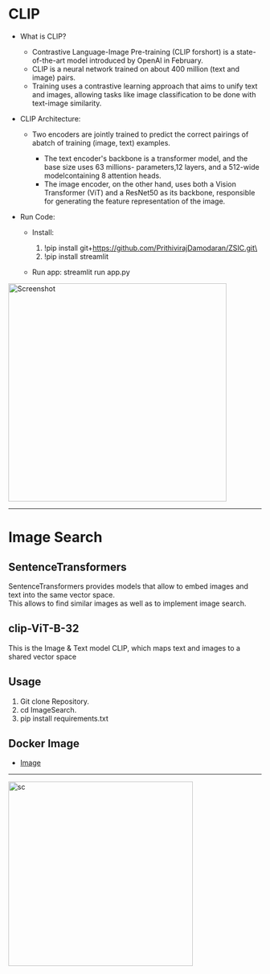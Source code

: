 # CLIP

* What is CLIP?
  
  * Contrastive Language-Image Pre-training (CLIP forshort) is a state-of-the-art model introduced by OpenAl in February. 
  * CLIP is a neural network trained on about 400 million (text and image) pairs.
  * Training uses a contrastive learning approach that aims to unify text and images, allowing tasks like image classification to be done with text-image similarity.
 
* CLIP Architecture:
  * Two encoders are jointly trained to predict the correct pairings of abatch of training (image, text) examples.
    
    * The text encoder's backbone is a transformer model, and the base size uses 63 millions- parameters,12 layers, and a 512-wide modelcontaining 8 attention heads.
    * The image encoder, on the other hand, uses both a Vision Transformer (ViT) and a ResNet50 as its backbone, responsible for generating the feature representation of the image.
   
* Run Code:
  * Install:
    1. !pip install git+https://github.com/PrithivirajDamodaran/ZSIC.git\
    2. !pip install streamlit

  * Run app:
    streamlit run app.py



<img width="434" alt="Screenshot " src="https://github.com/RATHOD-SHUBHAM/CLIP-Classifier/assets/58945964/6855408f-0504-4a94-8375-58ef9859e9f8">

---

# Image Search

## SentenceTransformers
SentenceTransformers provides models that allow to embed images and text into the same vector space.<br/>
This allows to find similar images as well as to implement image search.

## clip-ViT-B-32
This is the Image & Text model CLIP, which maps text and images to a shared vector space

## Usage
  1. Git clone Repository.
  2. cd ImageSearch.
  3. pip install requirements.txt

## Docker Image
  * [Image](https://hub.docker.com/repository/docker/gibbo96/text2image/general)

---

<img width="367" alt="sc" src="https://github.com/RATHOD-SHUBHAM/CLIP-Classifier/assets/58945964/32eebda7-49e0-49af-9704-1a2375662d81">

